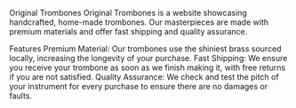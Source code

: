 Original Trombones
Original Trombones is a website showcasing handcrafted, home-made trombones. Our masterpieces are made with premium materials and offer fast shipping and quality assurance.

Features
Premium Material: Our trombones use the shiniest brass sourced locally, increasing the longevity of your purchase.
Fast Shipping: We ensure you receive your trombone as soon as we finish making it, with free returns if you are not satisfied.
Quality Assurance: We check and test the pitch of your instrument for every purchase to ensure there are no damages or faults.
